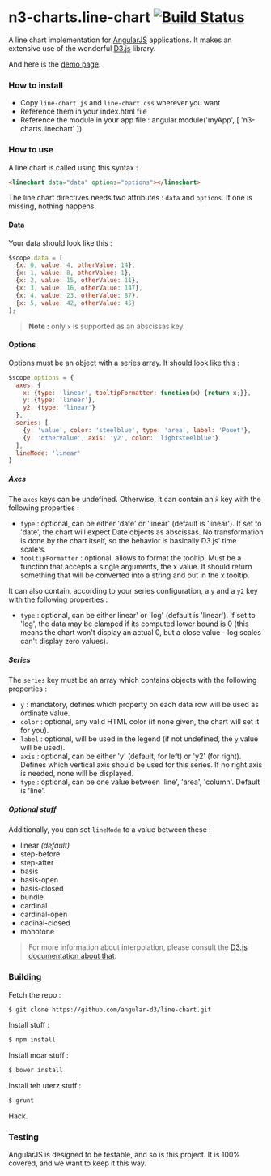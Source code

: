 # n3-charts.line-chart [![Build Status](https://travis-ci.org/angular-d3/line-chart.png?branch=master)](https://travis-ci.org/angular-d3/line-chart)

A line chart implementation for [AngularJS](http://angularjs.org/) applications. It makes an extensive use of the wonderful [D3.js](http://d3js.org/) library.

And here is the [demo page](http://n3-charts.github.io/line-chart/).

### How to install
 + Copy `line-chart.js` and `line-chart.css` wherever you want
 + Reference them in your index.html file
 + Reference the module in your app file :
     angular.module('myApp', [
      'n3-charts.linechart'
    ])

### How to use
A line chart is called using this syntax :

```html
<linechart data="data" options="options"></linechart>
```

The line chart directives needs two attributes : `data` and `options`. If one is missing, nothing happens.

#### Data
Your data should look like this :

```js
$scope.data = [
  {x: 0, value: 4, otherValue: 14},
  {x: 1, value: 8, otherValue: 1},
  {x: 2, value: 15, otherValue: 11},
  {x: 3, value: 16, otherValue: 147},
  {x: 4, value: 23, otherValue: 87},
  {x: 5, value: 42, otherValue: 45}
];
```
> **Note :** only `x` is supported as an abscissas key.

#### Options
Options must be an object with a series array. It should look like this :

```js
$scope.options = {
  axes: {
    x: {type: 'linear', tooltipFormatter: function(x) {return x;}},
    y: {type: 'linear'},
    y2: {type: 'linear'}
  },
  series: [
    {y: 'value', color: 'steelblue', type: 'area', label: 'Pouet'},
    {y: 'otherValue', axis: 'y2', color: 'lightsteelblue'}
  ],
  lineMode: 'linear'
}
```
##### Axes
The `axes` keys can be undefined. Otherwise, it can contain an `x̀` key with the following properties :

 + `type` : optional, can be either 'date' or 'linear' (default is 'linear'). If set to 'date', the chart will expect Date objects as abscissas. No transformation is done by the chart itself, so the behavior is basically D3.js' time scale's.
 + `tooltipFormatter` : optional, allows to format the tooltip. Must be a function that accepts a single arguments, the x value. It should return something that will be converted into a string and put in the x tooltip.
 
It can also contain, according to your series configuration, a `y` and a `y2` key with the following properties :

 + `type` : optional, can be either linear' or 'log' (default is 'linear'). If set to 'log', the data may be clamped if its computed lower bound is 0 (this means the chart won't display an actual 0, but a close value - log scales can't display zero values).


##### Series
The `series` key must be an array which contains objects with the following properties :
 
+ `y` : mandatory, defines which property on each data row will be used as ordinate value.
+ `color` : optional, any valid HTML color (if none given, the chart will set it for you).
+ `label` : optional, will be used in the legend (if not undefined, the `y` value will be used).
+ `axis` : optional, can be either 'y' (default, for left) or 'y2' (for right). Defines which vertical axis should be used for this series. If no right axis is needed, none will be displayed.
+ `type` : optional, can be one value between 'line', 'area', 'column'. Default is 'line'.

##### Optional stuff
Additionally, you can set `lineMode` to a value between these :

+ linear *(default)*
+ step-before
+ step-after
+ basis
+ basis-open
+ basis-closed
+ bundle
+ cardinal
+ cardinal-open
+ cadinal-closed
+ monotone

> For more information about interpolation, please consult the [D3.js documentation about that][1].

### Building
Fetch the repo :
```sh
$ git clone https://github.com/angular-d3/line-chart.git
```

Install stuff :
```sh
$ npm install
```

Install moar stuff :
```sh
$ bower install
```

Install teh uterz stuff :
```sh
$ grunt
```

Hack.

### Testing
AngularJS is designed to be testable, and so is this project.
It is 100% covered, and we want to keep it this way.

  [1]: https://github.com/mbostock/d3/wiki/SVG-Shapes#wiki-line_interpolate
